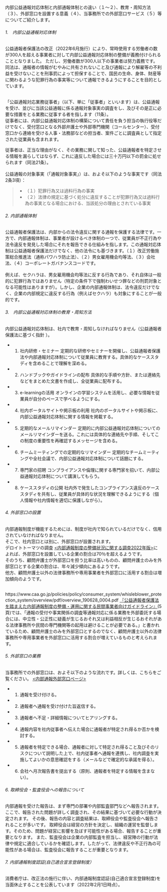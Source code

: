 内部公益通報対応体制と内部通報体制との違い（１〜２）、教育・周知方法（３）、外部窓口を設置する意義（４）、当事務所での外部窓口サービス（５）等についてご紹介します。
###### 1.　内部公益通報対応体制<br>
公益通報者保護法の改正（2022年6月施行）により、常時使用する労働者の数が300人を超える事業者に対して内部公益通報対応体制の整備が義務付けられることとなりました。
ただし、労働者数が300人以下の事業者は努力義務です。
<br>
同法は、通報者の情報がむやみに共有されないこと及び通報により解雇等の不利益を受けないことを刑事罰によって担保することで、国民の生命、身体、財産等に関わるような犯罪行為の事実等について通報できるようにすることを目的としています。<br>

<br>
「公益通報対応業務従事者」（以下、単に「従事者」といいます）は、公益通報を受け、並びに当該公益通報に係る通報対象事実の調査をし、及びその是正に必要な措置をとる業務に従事する者を指します（11条）。
<br>
従事者には、内部公益通報対応体制の構築について責任を負う担当の執行役等だけでなく、受付窓口となる外部弁護士や外部専門機関（コールセンター）、受付窓口から連絡を受ける人事・法務部などの担当者、案件ごとに調査員として指定された従業員も含まれます。
<br>

従事者は、正当な理由がなく、その業務に関して知った、公益通報者を特定させる情報を漏らしてはならず、これに違反した場合には三十万円以下の罰金に処せられます（同法21条）。
<br>
<br>
公益通報の対象事実（「通報対象事実」）は、およそ以下のような事実です（同法2条3項）：<br>
 >- （１）犯罪行為又は過料行為の事実
 >- （２）法律の規定に基づく処分に違反することが犯罪行為又は過料行為の事実となる場合における、当該処分の理由とされている事実

###### 2. 内部通報体制<br>

公益通報者保護法は、内部からの法令違反に関する通報を保護する法律です。一方で、内部通報体制は、事業者が設けるべき体制の一つで、従業員が不正行為や法令違反を発見した場合にそれを報告できる仕組みを指します。この通報対応体制は公益通報者保護法だけでなく、他の法令にも基づきます。（１）改正労働施策総合推進法（通称パワハラ防止法）、（２）男女雇用機会均等法、（３）会社法、（４）コーポレートガバナンスコードです。
<br>
<br>
例えば、セクハラは、男女雇用機会均等法に反する行為であり、それ自体は一般的に犯罪行為ではありません（特定の条件下で強制わいせつ罪などの刑罰対象となる可能性はありますが）。しかし、企業の内部通報体制は、法令違反だけでなく、企業の内部規定に違反する行為（例えばセクハラ）も対象にすることが一般的です。

###### 3.　内部公益通報対応体制の教育・周知方法<br>
内部公益通報対応体制は、社内で教育・周知しなければなりません（公益通報者保護法に基づく指針 ）。

- 1. 社内研修・セミナー
定期的な研修やセミナーを開催し、公益通報者保護法や内部通報対応体制について従業員に教育する。具体的なケーススタディを含めることで理解を深める。
- 2. ハンドブックやガイドラインの配布
具体的な手順や方針、または連絡先などをまとめた文書を作成し、全従業員に配布する。
- 3. e-learningの活用
オンラインの学習システムを活用し、必要な情報を従業員が自分のペースで学べるようにする。
- 4. 社内ポータルサイトや掲示板の利用
社内のポータルサイトや掲示板に、内部公益通報対応体制に関する情報を掲載する。
- 5. 定期的なメールリマインダー
定期的に内部公益通報対応体制についてのメールリマインダーを送る。これには具体的な連絡先や手順、そしてこの制度の重要性を再確認するメッセージを含める。
- 6. チームミーティングでの定期的なリマインダー
定期的なチームミーティングや全社会議で、内部公益通報対応体制について話題にする。
- 7. 専門家の招聘
コンプライアンスや倫理に関する専門家を招いて、内部公益通報対応体制について講演してもらう。
- 8. ケーススタディの公開
社内外で発生したコンプライアンス違反のケーススタディを共有し、従業員が具体的な状況を理解できるようにする（個人情報や社内情報を適切に保護しながら）。

###### 4. 外部窓口の設置<br>
内部通報制度が機能するためには、制度が社内で知られているだけでなく、信用されていなければなりません。<br>
そこで、社内窓口とは別に、外部窓口が設置されます。<br>
デロイトトーマツの調査 <a href= "https://www2.deloitte.com/jp/ja/pages/risk/articles/cm/survey-report-whistleblowing-system-2022.html"><span style="text-decoration: underline"><内部通報制度の整備状況に関する調査2022年版></span></a>によれば、外部窓口を設置している企業の割合は70％を超えるようです。<br>
そのうち、顧問弁護士が外部窓口を担う比率は高いものの、顧問弁護士のみを外部窓口とする企業の割合は、年々減少傾向にあるようです。<br>
他方、顧問弁護士以外の法律事務所や専用事業者を外部窓口に活用する割合は増加傾向のようです。<br>

<br>
https://www.caa.go.jp/policies/policy/consumer_system/whisleblower_protection_system/overview/pdf/overview_190628_0004.pdf
<a href= "https://www.caa.go.jp/policies/policy/consumer_system/whisleblower_protection_system/overview/pdf/overview_190628_0004.pdf"><span style="text-decoration: underline">『公益通報者保護法を踏まえた内部通報制度の整備・運用に関する民間事業者向けガイドライン』</span></a>(5頁)では、「通報の受付や事実関係の調査等通報対応に係る業務を外部委託する場合には、中立性・公正性に疑義が生じるおそれ又は利益相反が生じるおそれがある法律事務所や民間の専門機関等の起用は避けることが必要である。」と書かれているため、顧問弁護士のみを外部窓口とするのでなく、顧問弁護士以外の法律事務所や専用事業者を外部窓口に活用する割合が増えているものと考えられます。

###### 5. 外部窓口の業務
当事務所での外部窓口は、およそ以下のような流れです。詳しくは、こちらをご覧ください。 <a href= "https://www.s-law.tokyo/whistleblowing-contact"><span style="text-decoration: underline"><内部通報外部窓口ページ></span></a>

- 1. 通報を受け付ける。
- 2. 通報者へ通報を受け付けた旨返信する。
- 3. 通報者へ不足・詳細情報についてヒアリングする。
- 4. 通報内容を社内従事者へ伝えた場合に通報者が特定され得るか否かを検討する。
- 5. 通報者を特定できる場合、通報者に対して特定され得ること及びそのリスクについて説明した上で、社内従事者へ通報を連携し、社内調査を実施してよいかの意思確認をする（メールなどで確定的な承諾を得る）。
- 6. 会社へ月次報告書を提出する（原則、通報者を特定する情報を含まない）。



###### 6. 取締役会・監査役会への報告について

内部通報を受けた報告は、まず専門の部署や内部監査部門などへ報告されます。ここで、報告された問題が詳しく調査され、その結果に基づいて必要な行動が決定されます。
その後、報告の内容と調査結果は、取締役会や監査役会へ報告されることが多いです。
取締役会は経営の方針を決定し、組織の運営を監督します。そのため、問題が経営に影響を及ぼす可能性がある場合、報告することが重要となります。
また、監査役会は企業の内部監査を担当し、経営陣の行動が法律や規定に適合しているかを確認します。したがって、法律違反や不正行為の可能性がある場合は、監査役会に報告することが重要となります。

###### 7. 内部通報制度認証(自己適合宣言登録制度）

消費者庁は、改正法の施行に伴い、内部通報制度認証(自己適合宣言登録制度)を当面休止することを公表しています（2022年2月1日時点）。



